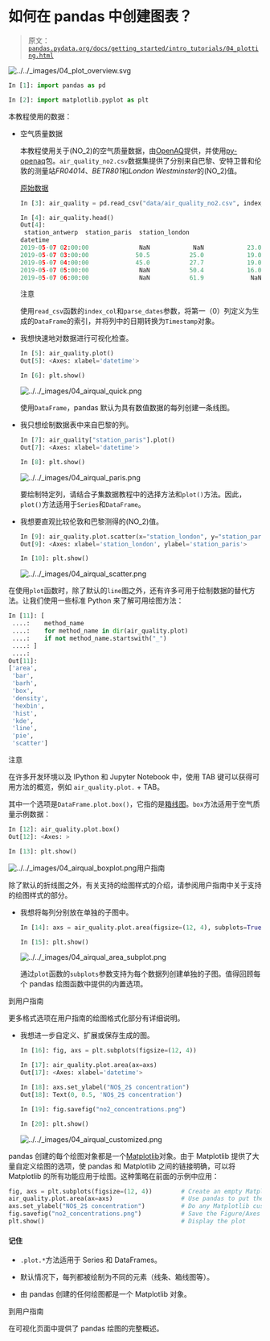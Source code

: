 # 如何在 pandas 中创建图表？

> 原文：[`pandas.pydata.org/docs/getting_started/intro_tutorials/04_plotting.html`](https://pandas.pydata.org/docs/getting_started/intro_tutorials/04_plotting.html)

![../../_images/04_plot_overview.svg](img/d87c797b3a52b8824002ca1e05c42fba.png)

```py
In [1]: import pandas as pd

In [2]: import matplotlib.pyplot as plt 
```

本教程使用的数据：

+   空气质量数据

    本教程使用关于\(NO_2\)的空气质量数据，由[OpenAQ](https://openaq.org)提供，并使用[py-openaq](http://dhhagan.github.io/py-openaq/index.html)包。`air_quality_no2.csv`数据集提供了分别来自巴黎、安特卫普和伦敦的测量站*FR04014*、*BETR801*和*London Westminster*的\(NO_2\)值。

    [原始数据](https://github.com/pandas-dev/pandas/tree/main/doc/data/air_quality_no2.csv)

    ```py
    In [3]: air_quality = pd.read_csv("data/air_quality_no2.csv", index_col=0, parse_dates=True)

    In [4]: air_quality.head()
    Out[4]: 
     station_antwerp  station_paris  station_london
    datetime 
    2019-05-07 02:00:00              NaN            NaN            23.0
    2019-05-07 03:00:00             50.5           25.0            19.0
    2019-05-07 04:00:00             45.0           27.7            19.0
    2019-05-07 05:00:00              NaN           50.4            16.0
    2019-05-07 06:00:00              NaN           61.9             NaN 
    ```

    注意

    使用`read_csv`函数的`index_col`和`parse_dates`参数，将第一（0）列定义为生成的`DataFrame`的索引，并将列中的日期转换为`Timestamp`对象。

+   我想快速地对数据进行可视化检查。

    ```py
    In [5]: air_quality.plot()
    Out[5]: <Axes: xlabel='datetime'>

    In [6]: plt.show() 
    ```

    ![../../_images/04_airqual_quick.png](img/3167b0764bdd6d4ef4faf4f26ee8b747.png)

    使用`DataFrame`，pandas 默认为具有数值数据的每列创建一条线图。

+   我只想绘制数据表中来自巴黎的列。

    ```py
    In [7]: air_quality["station_paris"].plot()
    Out[7]: <Axes: xlabel='datetime'>

    In [8]: plt.show() 
    ```

    ![../../_images/04_airqual_paris.png](img/68ef8ea37bde0de30f4608a062aac159.png)

    要绘制特定列，请结合子集数据教程中的选择方法和`plot()`方法。因此，`plot()`方法适用于`Series`和`DataFrame`。

+   我想要直观比较伦敦和巴黎测得的\(NO_2\)值。

    ```py
    In [9]: air_quality.plot.scatter(x="station_london", y="station_paris", alpha=0.5)
    Out[9]: <Axes: xlabel='station_london', ylabel='station_paris'>

    In [10]: plt.show() 
    ```

    ![../../_images/04_airqual_scatter.png](img/438839d515be374a65e8c54ab1fac9ef.png)

在使用`plot`函数时，除了默认的`line`图之外，还有许多可用于绘制数据的替代方法。让我们使用一些标准 Python 来了解可用绘图方法：

```py
In [11]: [
 ....:    method_name
 ....:    for method_name in dir(air_quality.plot)
 ....:    if not method_name.startswith("_")
 ....: ]
 ....: 
Out[11]: 
['area',
 'bar',
 'barh',
 'box',
 'density',
 'hexbin',
 'hist',
 'kde',
 'line',
 'pie',
 'scatter'] 
```

注意

在许多开发环境以及 IPython 和 Jupyter Notebook 中，使用 TAB 键可以获得可用方法的概览，例如 `air_quality.plot.` + TAB。

其中一个选项是`DataFrame.plot.box()`，它指的是[箱线图](https://en.wikipedia.org/wiki/Box_plot)。`box`方法适用于空气质量示例数据：

```py
In [12]: air_quality.plot.box()
Out[12]: <Axes: >

In [13]: plt.show() 
```

![../../_images/04_airqual_boxplot.png](img/ee925396451922f277a0c5af23fe11fb.png)用户指南

除了默认的折线图之外，有关支持的绘图样式的介绍，请参阅用户指南中关于支持的绘图样式的部分。

+   我想将每列分别放在单独的子图中。

    ```py
    In [14]: axs = air_quality.plot.area(figsize=(12, 4), subplots=True)

    In [15]: plt.show() 
    ```

    ![../../_images/04_airqual_area_subplot.png](img/3593d8d6352aac3f96efbdc64ae910be.png)

    通过`plot`函数的`subplots`参数支持为每个数据列创建单独的子图。值得回顾每个 pandas 绘图函数中提供的内置选项。

到用户指南

更多格式选项在用户指南的绘图格式化部分有详细说明。

+   我想进一步自定义、扩展或保存生成的图。

    ```py
    In [16]: fig, axs = plt.subplots(figsize=(12, 4))

    In [17]: air_quality.plot.area(ax=axs)
    Out[17]: <Axes: xlabel='datetime'>

    In [18]: axs.set_ylabel("NO$_2$ concentration")
    Out[18]: Text(0, 0.5, 'NO$_2$ concentration')

    In [19]: fig.savefig("no2_concentrations.png")

    In [20]: plt.show() 
    ```

    ![../../_images/04_airqual_customized.png](img/75d05576a59f354a615edbf5090e5f84.png)

pandas 创建的每个绘图对象都是一个[Matplotlib](https://matplotlib.org/)对象。由于 Matplotlib 提供了大量自定义绘图的选项，使 pandas 和 Matplotlib 之间的链接明确，可以将 Matplotlib 的所有功能应用于绘图。这种策略在前面的示例中应用：

```py
fig, axs = plt.subplots(figsize=(12, 4))        # Create an empty Matplotlib Figure and Axes
air_quality.plot.area(ax=axs)                   # Use pandas to put the area plot on the prepared Figure/Axes
axs.set_ylabel("NO$_2$ concentration")          # Do any Matplotlib customization you like
fig.savefig("no2_concentrations.png")           # Save the Figure/Axes using the existing Matplotlib method.
plt.show()                                      # Display the plot 
```

#### 记住

+   `.plot.*`方法适用于 Series 和 DataFrames。

+   默认情况下，每列都被绘制为不同的元素（线条、箱线图等）。

+   由 pandas 创建的任何绘图都是一个 Matplotlib 对象。

到用户指南

在可视化页面中提供了 pandas 绘图的完整概述。
